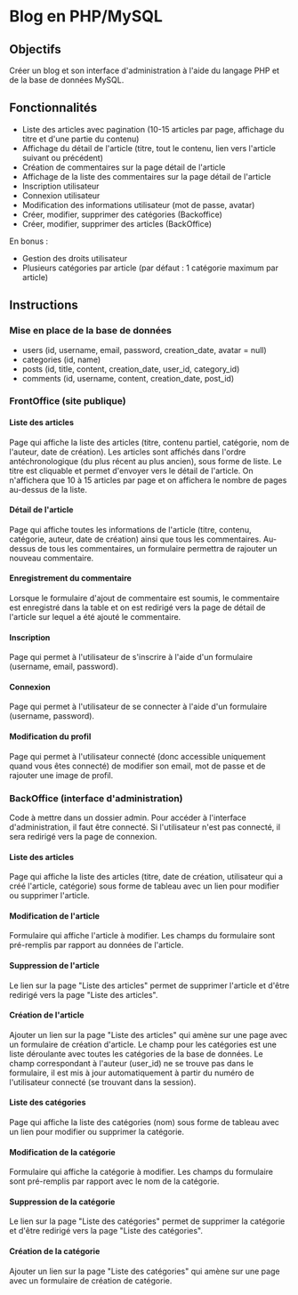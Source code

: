 # Blog en PHP/MySQL

## Objectifs

Créer un blog et son interface d'administration à l'aide du langage PHP et de la base de données MySQL.

## Fonctionnalités

-   Liste des articles avec pagination (10-15 articles par page, affichage du titre et d'une partie du contenu)
-   Affichage du détail de l'article (titre, tout le contenu, lien vers l'article suivant ou précédent)
-   Création de commentaires sur la page détail de l'article
-   Affichage de la liste des commentaires sur la page détail de l'article
-   Inscription utilisateur
-   Connexion utilisateur
-   Modification des informations utilisateur (mot de passe, avatar)
-   Créer, modifier, supprimer des catégories (Backoffice)
-   Créer, modifier, supprimer des articles (BackOffice)

En bonus :

-   Gestion des droits utilisateur
-   Plusieurs catégories par article (par défaut : 1 catégorie maximum par article)

## Instructions

### Mise en place de la base de données

-   users (id, username, email, password, creation_date, avatar = null)
-   categories (id, name)
-   posts (id, title, content, creation_date, user_id, category_id)
-   comments (id, username, content, creation_date, post_id)

### FrontOffice (site publique)

#### Liste des articles

Page qui affiche la liste des articles (titre, contenu partiel, catégorie, nom de l'auteur, date de création).
Les articles sont affichés dans l'ordre antéchronologique (du plus récent au plus ancien), sous forme de liste.
Le titre est cliquable et permet d'envoyer vers le détail de l'article.
On n'affichera que 10 à 15 articles par page et on affichera le nombre de pages au-dessus de la liste.

#### Détail de l'article

Page qui affiche toutes les informations de l'article (titre, contenu, catégorie, auteur, date de création) ainsi que tous les commentaires.
Au-dessus de tous les commentaires, un formulaire permettra de rajouter un nouveau commentaire.

#### Enregistrement du commentaire

Lorsque le formulaire d'ajout de commentaire est soumis, le commentaire est enregistré dans la table et on est redirigé vers la page de détail de l'article sur lequel a été ajouté le commentaire.

#### Inscription

Page qui permet à l'utilisateur de s'inscrire à l'aide d'un formulaire (username, email, password).

#### Connexion

Page qui permet à l'utilisateur de se connecter à l'aide d'un formulaire (username, password).

#### Modification du profil

Page qui permet à l'utilisateur connecté (donc accessible uniquement quand vous êtes connecté) de modifier son email, mot de passe et de rajouter une image de profil.

### BackOffice (interface d'administration)

Code à mettre dans un dossier admin. Pour accéder à l'interface d'administration, il faut être connecté. Si l'utilisateur n'est pas connecté, il sera redirigé vers la page de connexion.

#### Liste des articles

Page qui affiche la liste des articles (titre, date de création, utilisateur qui a créé l'article, catégorie) sous forme de tableau avec un lien pour modifier ou supprimer l'article.

#### Modification de l'article

Formulaire qui affiche l'article à modifier. Les champs du formulaire sont pré-remplis par rapport au données de l'article.

#### Suppression de l'article

Le lien sur la page "Liste des articles" permet de supprimer l'article et d'être redirigé vers la page "Liste des articles".

#### Création de l'article

Ajouter un lien sur la page "Liste des articles" qui amène sur une page avec un formulaire de création d'article.
Le champ pour les catégories est une liste déroulante avec toutes les catégories de la base de données.
Le champ correspondant à l'auteur (user_id) ne se trouve pas dans le formulaire, il est mis à jour automatiquement à partir du numéro de l'utilisateur connecté (se trouvant dans la session).

#### Liste des catégories

Page qui affiche la liste des catégories (nom) sous forme de tableau avec un lien pour modifier ou supprimer la catégorie.

#### Modification de la catégorie

Formulaire qui affiche la catégorie à modifier. Les champs du formulaire sont pré-remplis par rapport avec le nom de la catégorie.

#### Suppression de la catégorie

Le lien sur la page "Liste des catégories" permet de supprimer la catégorie et d'être redirigé vers la page "Liste des catégories".

#### Création de la catégorie

Ajouter un lien sur la page "Liste des catégories" qui amène sur une page avec un formulaire de création de catégorie.

